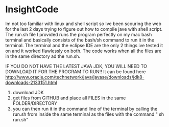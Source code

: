 # InsightCode

Im not too familiar with linux and shell script so Ive been scouring the web for the last 2 days trying to figure out how to compile jave with shell script. 
The run.sh file I provided runs the program perfectly on my mac bash terminal and basically consists of the bash/sh command to run it in the terminal. The terminal and the eclipse IDE are the only 2 things ive tested it on and it worked flawlessly on both. The code works when all the files are in the same directory ad the run.sh. 

IF YOU DO NOT HAVE THE LATEST JAVA JDK, YOU WILL NEED TO DOWNLOAD IT FOR THE PROGRAM TO RUN!! It can be found here http://www.oracle.com/technetwork/java/javase/downloads/jdk8-downloads-2133151.html


1) download JDK
2) get files from GITHUB and place all FILES in the same FOLDER/DIRECTORY
3) you can then run it in the command line of the terminal by calling the run.sh from inside the same terminal as the files with the command " sh run.sh"